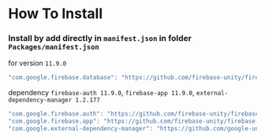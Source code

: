 # How To Install

### Install by add directly in `manifest.json` in folder `Packages/manifest.json`


for version `11.9.0`
```csharp
"com.google.firebase.database": "https://github.com/firebase-unity/firebase-database.git#11.9.0",
```


dependency `firebase-auth 11.9.0`, `firebase-app 11.9.0`, `external-dependency-manager 1.2.177`
```csharp
"com.google.firebase.auth": "https://github.com/firebase-unity/firebase-auth.git#11.9.0",
"com.google.firebase.app": "https://github.com/firebase-unity/firebase-app.git#11.9.0",
"com.google.external-dependency-manager": "https://github.com/google-unity/external-dependency-manager.git#1.2.177",
```
